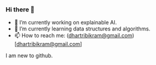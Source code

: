 ### Hi there 👋
- 🔭 I’m currently working on explainable AI.
- 🌱 I’m currently learning data structures and algorithms.
- 📫 How to reach me: (dhartribikram@gmail.com)[dhartribikram@gmail.com]
<!--
**threedee003/threedee003** is a ✨ _special_ ✨ repository because its `README.md` (this file) appears on your GitHub profile.

Here are some ideas to get you started:

- 🔭 I’m currently working on ...
- 🌱 I’m currently learning ...
- 👯 I’m looking to collaborate on ...
- 🤔 I’m looking for help with ...
- 💬 Ask me about ...
- 📫 How to reach me: ...
- 😄 Pronouns: ...
- ⚡ Fun fact: ...
-->
I am new to github. 
